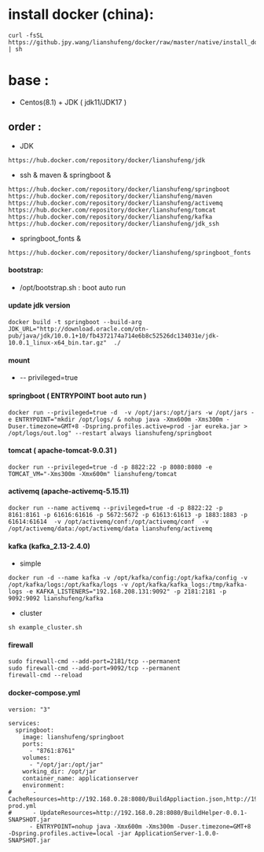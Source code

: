 # install docker (china): 
````shell
curl -fsSL https://github.jpy.wang/lianshufeng/docker/raw/master/native/install_docker.sh | sh
````

# base :  
- Centos(8.1) + JDK ( jdk11/JDK17 ) 

## order :
- JDK
```shell
https://hub.docker.com/repository/docker/lianshufeng/jdk
```
- ssh & maven & springboot & 
```shell
https://hub.docker.com/repository/docker/lianshufeng/springboot
https://hub.docker.com/repository/docker/lianshufeng/maven
https://hub.docker.com/repository/docker/lianshufeng/activemq
https://hub.docker.com/repository/docker/lianshufeng/tomcat
https://hub.docker.com/repository/docker/lianshufeng/kafka
https://hub.docker.com/repository/docker/lianshufeng/jdk_ssh
```
- springboot_fonts & 
```
https://hub.docker.com/repository/docker/lianshufeng/springboot_fonts
```



#### bootstrap:
- /opt/bootstrap.sh : boot auto run


#### update jdk version
```shell
docker build -t springboot --build-arg JDK_URL="http://download.oracle.com/otn-pub/java/jdk/10.0.1+10/fb4372174a714e6b8c52526dc134031e/jdk-10.0.1_linux-x64_bin.tar.gz"  ./ 
```

#### mount
- -- privileged=true

#### springboot ( ENTRYPOINT  boot auto run )
```shell
docker run --privileged=true -d  -v /opt/jars:/opt/jars -w /opt/jars -e ENTRYPOINT="mkdir /opt/logs/ & nohup java -Xmx600m -Xms300m -Duser.timezone=GMT+8 -Dspring.profiles.active=prod -jar eureka.jar > /opt/logs/out.log" --restart always lianshufeng/springboot
```

#### tomcat ( apache-tomcat-9.0.31 )  
```shell
docker run --privileged=true -d -p 8822:22 -p 8080:8080 -e TOMCAT_VM="-Xms300m -Xmx600m" lianshufeng/tomcat
```

#### activemq (apache-activemq-5.15.11)
```shell
docker run --name activemq --privileged=true -d -p 8822:22 -p 8161:8161 -p 61616:61616 -p 5672:5672 -p 61613:61613 -p 1883:1883 -p 61614:61614  -v /opt/activemq/conf:/opt/activemq/conf  -v /opt/activemq/data:/opt/activemq/data lianshufeng/activemq
```


#### kafka  (kafka_2.13-2.4.0)
- simple
```shell
docker run -d --name kafka -v /opt/kafka/config:/opt/kafka/config -v /opt/kafka/logs:/opt/kafka/logs -v /opt/kafka/kafka_logs:/tmp/kafka-logs -e KAFKA_LISTENERS="192.168.208.131:9092" -p 2181:2181 -p 9092:9092 lianshufeng/kafka
```
- cluster
```shell
sh example_cluster.sh
```




#### firewall
```shell
sudo firewall-cmd --add-port=2181/tcp --permanent 
sudo firewall-cmd --add-port=9092/tcp --permanent 
firewall-cmd --reload 
```


#### docker-compose.yml 
````shell
version: "3"

services:
  springboot:
    image: lianshufeng/springboot
    ports:
      - "8761:8761"
    volumes:
      - "/opt/jar:/opt/jar"
    working_dir: /opt/jar
    container_name: applicationserver
    environment:
#      - CacheResources=http://192.168.0.28:8080/BuildAppliaction.json,http://192.168.0.28:8080/application-prod.yml
#      - UpdateResources=http://192.168.0.28:8080/BuildHelper-0.0.1-SNAPSHOT.jar
      - ENTRYPOINT=nohup java -Xmx600m -Xms300m -Duser.timezone=GMT+8 -Dspring.profiles.active=local -jar ApplicationServer-1.0.0-SNAPSHOT.jar
````